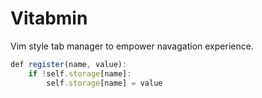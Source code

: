 # Vitabmin
Vim style tab manager to empower navagation experience.

```Javascript
def register(name, value):
    if !self.storage[name]:
        self.storage[name] = value
```
